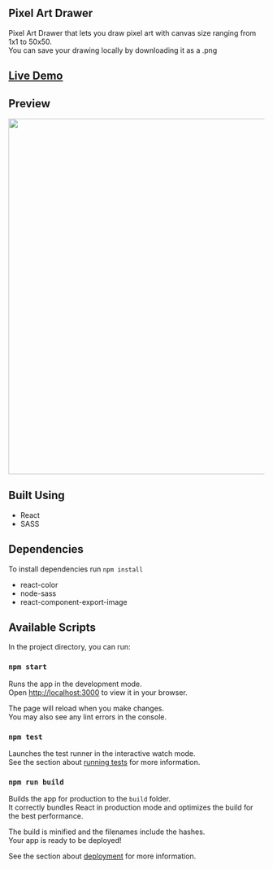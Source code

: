 ## Pixel Art Drawer

Pixel Art Drawer that lets you draw pixel art with canvas size ranging from 1x1 to 50x50.\
You can save your drawing locally by downloading it as a .png 

## [Live Demo](https://ngoytom.github.io/pixel-art-drawer/)

## Preview

<img src="https://github.com/ngoytom/pixel-art-drawer/blob/main/demo.png" width="900" height="700">

## Built Using
- React
- SASS

## Dependencies
To install dependencies run `npm install`
- react-color
- node-sass
- react-component-export-image

## Available Scripts

In the project directory, you can run:

### `npm start`

Runs the app in the development mode.\
Open [http://localhost:3000](http://localhost:3000) to view it in your browser.

The page will reload when you make changes.\
You may also see any lint errors in the console.

### `npm test`

Launches the test runner in the interactive watch mode.\
See the section about [running tests](https://facebook.github.io/create-react-app/docs/running-tests) for more information.

### `npm run build`

Builds the app for production to the `build` folder.\
It correctly bundles React in production mode and optimizes the build for the best performance.

The build is minified and the filenames include the hashes.\
Your app is ready to be deployed!

See the section about [deployment](https://facebook.github.io/create-react-app/docs/deployment) for more information.
